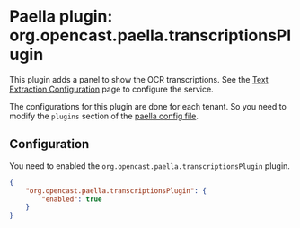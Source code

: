 Paella plugin: org.opencast.paella.transcriptionsPlugin
=======================================================

This plugin adds a panel to show the OCR transcriptions. See the [Text Extraction Configuration](../../../textextraction/)
page to configure the service.

The configurations for this plugin are done for each tenant. So you need to modify the `plugins`
section of the [paella config file](../configuration.md).


Configuration
-------------

You need to enabled the `org.opencast.paella.transcriptionsPlugin` plugin.

```json
{
    "org.opencast.paella.transcriptionsPlugin": {
        "enabled": true
    }    
}
```
